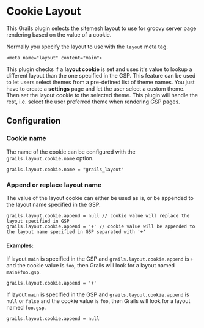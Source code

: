 # Cookie Layout

This Grails plugin selects the sitemesh layout to use for groovy server page rendering based on the value of a cookie.

Normally you specify the layout to use with the `layout` meta tag.

    <meta name="layout" content="main">

This plugin checks if a **layout cookie** is set and uses it's value to lookup a different layout than the one specified in the GSP.
This feature can be used to let users select themes from a pre-defined list of theme names.
You just have to create a **settings** page and let the user select a custom theme. Then set the layout cookie to the selected theme.
This plugin will handle the rest, i.e. select the user preferred theme when rendering GSP pages.

## Configuration

### Cookie name
The name of the cookie can be configured with the `grails.layout.cookie.name` option.

    grails.layout.cookie.name = "grails_layout"

### Append or replace layout name

The value of the layout cookie can either be used as is, or be appended to the layout name specified in the GSP.

    grails.layout.cookie.append = null // cookie value will replace the layout specified in GSP
    grails.layout.cookie.append = '+' // cookie value will be appended to the layout name specified in GSP separated with '+'

#### Examples:

If layout `main` is specified in the GSP and `grails.layout.cookie.append` is `+` and the cookie value is `foo`,
then Grails will look for a layout named `main+foo.gsp`.

    grails.layout.cookie.append = '+'

If layout `main` is specified in the GSP and `grails.layout.cookie.append` is `null` or `false` and the cookie value is `foo`,
then Grails will look for a layout named `foo.gsp`.

    grails.layout.cookie.append = null
